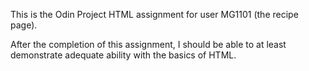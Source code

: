 This is the Odin Project HTML assignment for user MG1101 (the recipe page).

After the completion of this assignment, I should be able to at least demonstrate
adequate ability with the basics of HTML.
